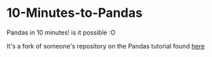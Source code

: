 # 10-Minutes-to-Pandas
Pandas in 10 minutes! is it possible :O 

It's a fork of someone's repository on the Pandas tutorial found [here](http://pandas.pydata.org/pandas-docs/stable/10min.html)
